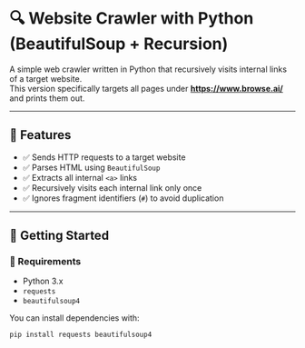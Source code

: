 # 🔍 Website Crawler with Python (BeautifulSoup + Recursion)

A simple web crawler written in Python that recursively visits internal links of a target website.  
This version specifically targets all pages under **https://www.browse.ai/** and prints them out.

---

## 📌 Features

- ✅ Sends HTTP requests to a target website
- ✅ Parses HTML using `BeautifulSoup`
- ✅ Extracts all internal `<a>` links
- ✅ Recursively visits each internal link only once
- ✅ Ignores fragment identifiers (`#`) to avoid duplication

---

## 🚀 Getting Started

### 🔧 Requirements

- Python 3.x
- `requests`
- `beautifulsoup4`

You can install dependencies with:

```bash
pip install requests beautifulsoup4
